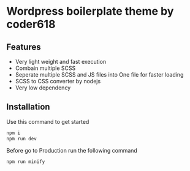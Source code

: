 # Wordpress boilerplate theme by coder618

## Features

-   Very light weight and fast execution
-   Combain multiple SCSS
-   Seperate multiple SCSS and JS files into One file for faster loading
-   SCSS to CSS converter by nodejs
-   Very low dependency

## Installation

Use this command to get started

```sh
npm i
npm run dev
```

Before go to Production run the following command

```sh
npm run minify
```
